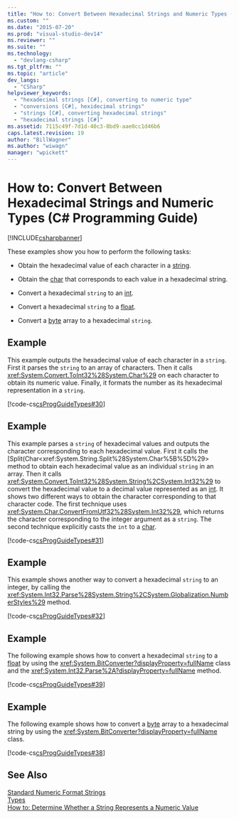 ```yaml
---
title: "How to: Convert Between Hexadecimal Strings and Numeric Types (C# Programming Guide) | Microsoft Docs"
ms.custom: ""
ms.date: "2015-07-20"
ms.prod: "visual-studio-dev14"
ms.reviewer: ""
ms.suite: ""
ms.technology: 
  - "devlang-csharp"
ms.tgt_pltfrm: ""
ms.topic: "article"
dev_langs: 
  - "CSharp"
helpviewer_keywords: 
  - "hexadecimal strings [C#], converting to numeric type"
  - "conversions [C#], hexidecimal strings"
  - "strings [C#], converting hexadecimal strings"
  - "hexadecimal strings [C#]"
ms.assetid: 7115c49f-7d1d-40c3-8bd9-aae0cc1d46b6
caps.latest.revision: 19
author: "BillWagner"
ms.author: "wiwagn"
manager: "wpickett"
---
```

# How to: Convert Between Hexadecimal Strings and Numeric Types (C# Programming Guide)
[!INCLUDE[csharpbanner](../../../csharp/includes/csharpbanner.md)]

These examples show you how to perform the following tasks:  
  
-   Obtain the hexadecimal value of each character in a [string](../../../csharp/language-reference/keywords/string.md).  
  
-   Obtain the [char](../../../csharp/language-reference/keywords/char.md) that corresponds to each value in a hexadecimal string.  
  
-   Convert a hexadecimal `string` to an [int](../../../csharp/language-reference/keywords/int.md).  
  
-   Convert a hexadecimal `string` to a [float](../../../csharp/language-reference/keywords/float.md).  
  
-   Convert a [byte](../../../csharp/language-reference/keywords/byte.md) array to a hexadecimal `string`.  
  
## Example  
 This example outputs the hexadecimal value of each character in a `string`. First it parses the `string` to an array of characters. Then it calls <xref:System.Convert.ToInt32%28System.Char%29> on each character to obtain its numeric value. Finally, it formats the number as its hexadecimal representation in a `string`.  
  
 [!code-cs[csProgGuideTypes#30](../../../csharp/programming-guide/nullable-types/codesnippet/csharp/how-to-convert-between-h_1.cs)]  
  
## Example  
 This example parses a `string` of hexadecimal values and outputs the character corresponding to each hexadecimal value. First it calls the [Split(Char\<xref:System.String.Split%28System.Char%5B%5D%29> method to obtain each hexadecimal value as an individual `string` in an array. Then it calls <xref:System.Convert.ToInt32%28System.String%2CSystem.Int32%29> to convert the hexadecimal value to a decimal value represented as an [int](../../../csharp/language-reference/keywords/int.md). It shows two different ways to obtain the character corresponding to that character code. The first technique uses <xref:System.Char.ConvertFromUtf32%28System.Int32%29>, which returns the character corresponding to the integer argument as a `string`. The second technique explicitly casts the `int` to a [char](../../../csharp/language-reference/keywords/char.md).  
  
 [!code-cs[csProgGuideTypes#31](../../../csharp/programming-guide/nullable-types/codesnippet/csharp/how-to-convert-between-h_2.cs)]  
  
## Example  
 This example shows another way to convert a hexadecimal `string` to an integer, by calling the <xref:System.Int32.Parse%28System.String%2CSystem.Globalization.NumberStyles%29> method.  
  
 [!code-cs[csProgGuideTypes#32](../../../csharp/programming-guide/nullable-types/codesnippet/csharp/how-to-convert-between-h_3.cs)]  
  
## Example  
 The following example shows how to convert a hexadecimal `string` to a [float](../../../csharp/language-reference/keywords/float.md) by using the <xref:System.BitConverter?displayProperty=fullName> class and the <xref:System.Int32.Parse%2A?displayProperty=fullName> method.  
  
 [!code-cs[csProgGuideTypes#39](../../../csharp/programming-guide/nullable-types/codesnippet/csharp/how-to-convert-between-h_4.cs)]  
  
## Example  
 The following example shows how to convert a [byte](../../../csharp/language-reference/keywords/byte.md) array to a hexadecimal string by using the <xref:System.BitConverter?displayProperty=fullName> class.  
  
 [!code-cs[csProgGuideTypes#38](../../../csharp/programming-guide/nullable-types/codesnippet/csharp/how-to-convert-between-h_5.cs)]  
  
## See Also  
 [Standard Numeric Format Strings](../Topic/Standard%20Numeric%20Format%20Strings.md)   
 [Types](../../../csharp/programming-guide/types/index.md)   
 [How to: Determine Whether a String Represents a Numeric Value](../../../csharp/programming-guide/strings/how-to-determine-whether-a-string-represents-a-numeric-value.md)
